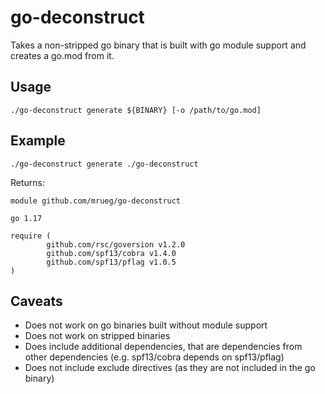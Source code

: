 # go-deconstruct

Takes a non-stripped go binary that is built with go module support and creates a go.mod from it.

## Usage

```
./go-deconstruct generate ${BINARY} [-o /path/to/go.mod]
```

## Example
```
./go-deconstruct generate ./go-deconstruct
```
Returns:
```
module github.com/mrueg/go-deconstruct

go 1.17

require (
        github.com/rsc/goversion v1.2.0
        github.com/spf13/cobra v1.4.0
        github.com/spf13/pflag v1.0.5
)
```

## Caveats

* Does not work on go binaries built without module support
* Does not work on stripped binaries
* Does include additional dependencies, that are dependencies from other dependencies (e.g. spf13/cobra depends on spf13/pflag)
* Does not include exclude directives (as they are not included in the go binary)
